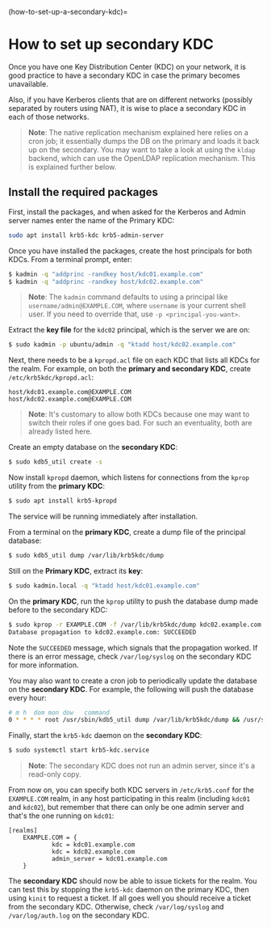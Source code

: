 (how-to-set-up-a-secondary-kdc)=
# How to set up secondary KDC

Once you have one Key Distribution Center (KDC) on your network, it is good practice to have a secondary KDC in case the primary becomes unavailable. 

Also, if you have Kerberos clients that are on different networks (possibly separated by routers using NAT), it is wise to place a secondary KDC in each of those networks.

> **Note**:
> The native replication mechanism explained here relies on a cron job; it essentially dumps the DB on the primary and loads it back up on the secondary. You may want to take a look at using the `kldap` backend, which can use the OpenLDAP replication mechanism. This is explained further below.

## Install the required packages

First, install the packages, and when asked for the Kerberos and Admin server names enter the name of the Primary KDC:

```bash
sudo apt install krb5-kdc krb5-admin-server
```

Once you have installed the packages, create the host principals for both KDCs. From a terminal prompt, enter:

```bash
$ kadmin -q "addprinc -randkey host/kdc01.example.com"
$ kadmin -q "addprinc -randkey host/kdc02.example.com"
```

> **Note**:
> The `kadmin` command defaults to using a principal like `username/admin@EXAMPLE.COM`, where `username` is your current shell user. If you need to override that, use `-p <principal-you-want>`.

Extract the **key file** for the `kdc02` principal, which is the server we are on:

```bash
$ sudo kadmin -p ubuntu/admin -q "ktadd host/kdc02.example.com"
```

Next, there needs to be a `kpropd.acl` file on each KDC that lists all KDCs for the realm. For example, on both the **primary and secondary KDC**, create `/etc/krb5kdc/kpropd.acl`:

```text
host/kdc01.example.com@EXAMPLE.COM
host/kdc02.example.com@EXAMPLE.COM
```

> **Note**:
> It's customary to allow both KDCs because one may want to switch their roles if one goes bad. For such an eventuality, both are already listed here.

Create an empty database on the **secondary KDC**:

```bash
$ sudo kdb5_util create -s
```

Now install `kpropd` daemon, which listens for connections from the `kprop` utility from the **primary KDC**:

```bash
$ sudo apt install krb5-kpropd
```

The service will be running immediately after installation.

From a terminal on the **primary KDC**, create a dump file of the principal database:

```bash
$ sudo kdb5_util dump /var/lib/krb5kdc/dump
```

Still on the **Primary KDC**, extract its **key**:

```bash
$ sudo kadmin.local -q "ktadd host/kdc01.example.com"
```

On the **primary KDC**, run the `kprop` utility to push the database dump made before to the secondary KDC:

```bash
$ sudo kprop -r EXAMPLE.COM -f /var/lib/krb5kdc/dump kdc02.example.com
Database propagation to kdc02.example.com: SUCCEEDED
```

Note the `SUCCEEDED` message, which signals that the propagation worked. If there is an error message, check `/var/log/syslog` on the secondary KDC for more information.

You may also want to create a cron job to periodically update the database on the **secondary KDC**. For example, the following will push the database every hour:

```bash
# m h  dom mon dow   command
0 * * * * root /usr/sbin/kdb5_util dump /var/lib/krb5kdc/dump && /usr/sbin/kprop -r EXAMPLE.COM -f /var/lib/krb5kdc/dump kdc02.example.com
```

Finally, start the `krb5-kdc` daemon on the **secondary KDC**:

```bash
$ sudo systemctl start krb5-kdc.service
```

> **Note**:
> The secondary KDC does not run an admin server, since it's a read-only copy.

From now on, you can specify both KDC servers in `/etc/krb5.conf` for the `EXAMPLE.COM` realm, in any host participating in this realm (including `kdc01` and `kdc02`), but remember that there can only be one admin server and that's the one running on `kdc01`:

```text
[realms]
    EXAMPLE.COM = {
            kdc = kdc01.example.com
            kdc = kdc02.example.com
            admin_server = kdc01.example.com
    }
```

The **secondary KDC** should now be able to issue tickets for the realm. You can test this by stopping the `krb5-kdc` daemon on the primary KDC, then using `kinit` to request a ticket. If all goes well you should receive a ticket from the secondary KDC. Otherwise, check `/var/log/syslog` and `/var/log/auth.log` on the secondary KDC.
